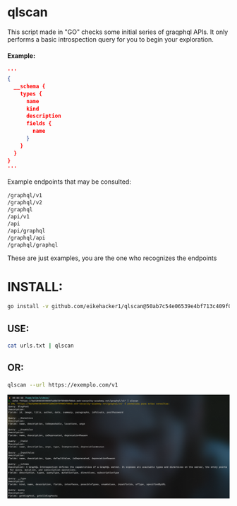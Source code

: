 # qlscan

This script made in "GO" checks some initial series of graqphql APIs. It only performs a basic introspection query for you to begin your exploration.
#### Example:

````JSON
'''
{
  __schema {
    types {
      name
      kind
      description
      fields {
        name
      }
    }
  }
}
'''
````
Example endpoints that may be consulted:
````URL
/graphql/v1
/graphql/v2
/graphql
/api/v1
/api
/api/graphql
/graphql/api
/graphql/graphql
````
These are just examples, you are the one who recognizes the endpoints
# INSTALL:
````zsh
go install -v github.com/eikehacker1/qlscan@50ab7c54e06539e4bf713c409f00019841af9214
````

## USE: 
````bash
cat urls.txt | qlscan 
````
## OR:
````bash
qlscan --url https://exemplo.com/v1 
````
![exemplo](https://raw.githubusercontent.com/eikehacker1/qlscan/main/Captura%20de%20tela%202023-10-14%20090726.png)
